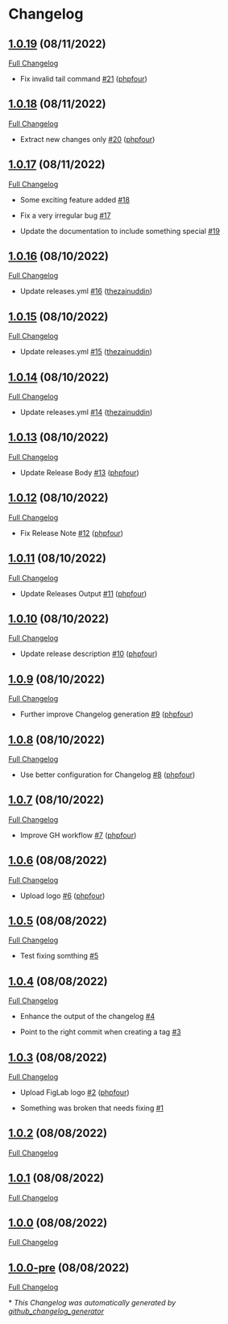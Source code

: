# Changelog

## [1.0.19](https://github.com/phpfour/changelog-tag-release-action/tree/1.0.19) (08/11/2022)

[Full Changelog](https://github.com/phpfour/changelog-tag-release-action/compare/1.0.18...1.0.19)

- Fix invalid tail command [\#21](https://github.com/phpfour/changelog-tag-release-action/pull/21) ([phpfour](https://github.com/phpfour))

## [1.0.18](https://github.com/phpfour/changelog-tag-release-action/tree/1.0.18) (08/11/2022)

[Full Changelog](https://github.com/phpfour/changelog-tag-release-action/compare/1.0.17...1.0.18)

- Extract new changes only [\#20](https://github.com/phpfour/changelog-tag-release-action/pull/20) ([phpfour](https://github.com/phpfour))

## [1.0.17](https://github.com/phpfour/changelog-tag-release-action/tree/1.0.17) (08/11/2022)

[Full Changelog](https://github.com/phpfour/changelog-tag-release-action/compare/1.0.16...1.0.17)

- Some exciting feature added [\#18](https://github.com/phpfour/changelog-tag-release-action/issues/18)

- Fix a very irregular bug  [\#17](https://github.com/phpfour/changelog-tag-release-action/issues/17)

- Update the documentation to include something special [\#19](https://github.com/phpfour/changelog-tag-release-action/issues/19)

## [1.0.16](https://github.com/phpfour/changelog-tag-release-action/tree/1.0.16) (08/10/2022)

[Full Changelog](https://github.com/phpfour/changelog-tag-release-action/compare/1.0.15...1.0.16)

- Update releases.yml [\#16](https://github.com/phpfour/changelog-tag-release-action/pull/16) ([thezainuddin](https://github.com/thezainuddin))

## [1.0.15](https://github.com/phpfour/changelog-tag-release-action/tree/1.0.15) (08/10/2022)

[Full Changelog](https://github.com/phpfour/changelog-tag-release-action/compare/1.0.14...1.0.15)

- Update releases.yml [\#15](https://github.com/phpfour/changelog-tag-release-action/pull/15) ([thezainuddin](https://github.com/thezainuddin))

## [1.0.14](https://github.com/phpfour/changelog-tag-release-action/tree/1.0.14) (08/10/2022)

[Full Changelog](https://github.com/phpfour/changelog-tag-release-action/compare/1.0.13...1.0.14)

- Update releases.yml [\#14](https://github.com/phpfour/changelog-tag-release-action/pull/14) ([thezainuddin](https://github.com/thezainuddin))

## [1.0.13](https://github.com/phpfour/changelog-tag-release-action/tree/1.0.13) (08/10/2022)

[Full Changelog](https://github.com/phpfour/changelog-tag-release-action/compare/1.0.12...1.0.13)

- Update Release Body [\#13](https://github.com/phpfour/changelog-tag-release-action/pull/13) ([phpfour](https://github.com/phpfour))

## [1.0.12](https://github.com/phpfour/changelog-tag-release-action/tree/1.0.12) (08/10/2022)

[Full Changelog](https://github.com/phpfour/changelog-tag-release-action/compare/1.0.11...1.0.12)

- Fix Release Note [\#12](https://github.com/phpfour/changelog-tag-release-action/pull/12) ([phpfour](https://github.com/phpfour))

## [1.0.11](https://github.com/phpfour/changelog-tag-release-action/tree/1.0.11) (08/10/2022)

[Full Changelog](https://github.com/phpfour/changelog-tag-release-action/compare/1.0.10...1.0.11)

- Update Releases Output [\#11](https://github.com/phpfour/changelog-tag-release-action/pull/11) ([phpfour](https://github.com/phpfour))

## [1.0.10](https://github.com/phpfour/changelog-tag-release-action/tree/1.0.10) (08/10/2022)

[Full Changelog](https://github.com/phpfour/changelog-tag-release-action/compare/1.0.9...1.0.10)

- Update release description [\#10](https://github.com/phpfour/changelog-tag-release-action/pull/10) ([phpfour](https://github.com/phpfour))

## [1.0.9](https://github.com/phpfour/changelog-tag-release-action/tree/1.0.9) (08/10/2022)

[Full Changelog](https://github.com/phpfour/changelog-tag-release-action/compare/1.0.8...1.0.9)

- Further improve Changelog generation [\#9](https://github.com/phpfour/changelog-tag-release-action/pull/9) ([phpfour](https://github.com/phpfour))

## [1.0.8](https://github.com/phpfour/changelog-tag-release-action/tree/1.0.8) (08/10/2022)

[Full Changelog](https://github.com/phpfour/changelog-tag-release-action/compare/1.0.7...1.0.8)

- Use better configuration for Changelog [\#8](https://github.com/phpfour/changelog-tag-release-action/pull/8) ([phpfour](https://github.com/phpfour))

## [1.0.7](https://github.com/phpfour/changelog-tag-release-action/tree/1.0.7) (08/10/2022)

[Full Changelog](https://github.com/phpfour/changelog-tag-release-action/compare/1.0.6...1.0.7)

- Improve GH workflow [\#7](https://github.com/phpfour/changelog-tag-release-action/pull/7) ([phpfour](https://github.com/phpfour))

## [1.0.6](https://github.com/phpfour/changelog-tag-release-action/tree/1.0.6) (08/08/2022)

[Full Changelog](https://github.com/phpfour/changelog-tag-release-action/compare/1.0.5...1.0.6)

- Upload logo [\#6](https://github.com/phpfour/changelog-tag-release-action/pull/6) ([phpfour](https://github.com/phpfour))

## [1.0.5](https://github.com/phpfour/changelog-tag-release-action/tree/1.0.5) (08/08/2022)

[Full Changelog](https://github.com/phpfour/changelog-tag-release-action/compare/1.0.4...1.0.5)

- Test fixing somthing [\#5](https://github.com/phpfour/changelog-tag-release-action/issues/5)

## [1.0.4](https://github.com/phpfour/changelog-tag-release-action/tree/1.0.4) (08/08/2022)

[Full Changelog](https://github.com/phpfour/changelog-tag-release-action/compare/1.0.3...1.0.4)

- Enhance the output of the changelog [\#4](https://github.com/phpfour/changelog-tag-release-action/issues/4)

- Point to the right commit when creating a tag [\#3](https://github.com/phpfour/changelog-tag-release-action/issues/3)

## [1.0.3](https://github.com/phpfour/changelog-tag-release-action/tree/1.0.3) (08/08/2022)

[Full Changelog](https://github.com/phpfour/changelog-tag-release-action/compare/1.0.2...1.0.3)

- Upload FigLab logo [\#2](https://github.com/phpfour/changelog-tag-release-action/pull/2) ([phpfour](https://github.com/phpfour))

- Something was broken that needs fixing [\#1](https://github.com/phpfour/changelog-tag-release-action/issues/1)

## [1.0.2](https://github.com/phpfour/changelog-tag-release-action/tree/1.0.2) (08/08/2022)

[Full Changelog](https://github.com/phpfour/changelog-tag-release-action/compare/1.0.1...1.0.2)

## [1.0.1](https://github.com/phpfour/changelog-tag-release-action/tree/1.0.1) (08/08/2022)

[Full Changelog](https://github.com/phpfour/changelog-tag-release-action/compare/1.0.0...1.0.1)

## [1.0.0](https://github.com/phpfour/changelog-tag-release-action/tree/1.0.0) (08/08/2022)

[Full Changelog](https://github.com/phpfour/changelog-tag-release-action/compare/1.0.0-pre...1.0.0)

## [1.0.0-pre](https://github.com/phpfour/changelog-tag-release-action/tree/1.0.0-pre) (08/08/2022)

[Full Changelog](https://github.com/phpfour/changelog-tag-release-action/compare/e215b320ce289f4410c0f4e102708e513b64e232...1.0.0-pre)



\* *This Changelog was automatically generated by [github_changelog_generator](https://github.com/github-changelog-generator/github-changelog-generator)*
